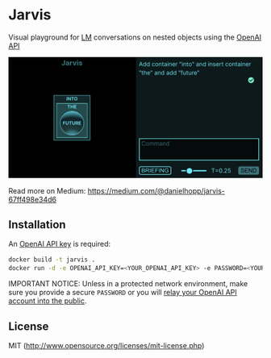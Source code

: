 # Jarvis
Visual playground for [LM](https://en.wikipedia.org/wiki/Language_model) conversations on nested objects using the [OpenAI API](https://openai.com/api/)

[![Jarvis demo](screenshot.png)](https://youtu.be/H9257HeQyW8)

Read more on Medium: https://medium.com/@danielhopp/jarvis-67ff498e34d6

## Installation

An [OpenAI API key](https://platform.openai.com/account/api-keys) is required:
```sh
docker build -t jarvis . 
docker run -d -e OPENAI_API_KEY=<YOUR_OPENAI_API_KEY> -e PASSWORD=<YOUR_SECRET_PASSWORD> -p 80:80 jarvis
```

IMPORTANT NOTICE: Unless in a protected network environment, make sure you provide a secure `PASSWORD` or you will [relay your OpenAI API account into the public](https://openai.com/api/pricing/).

## License
MIT (http://www.opensource.org/licenses/mit-license.php)
